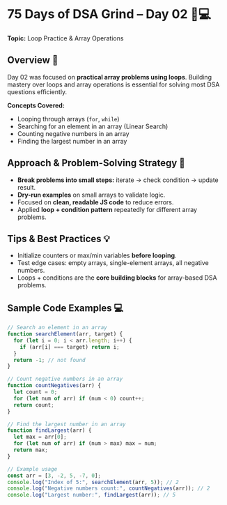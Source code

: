 # 75 Days of DSA Grind – Day 02 🚀💻  

**Topic:** Loop Practice & Array Operations  

## Overview 📝
Day 02 was focused on **practical array problems using loops**. Building mastery over loops and array operations is essential for solving most DSA questions efficiently.  

**Concepts Covered:**  
- Looping through arrays (`for`, `while`)  
- Searching for an element in an array (Linear Search)  
- Counting negative numbers in an array  
- Finding the largest number in an array  

## Approach & Problem-Solving Strategy 🧠
- **Break problems into small steps:** iterate → check condition → update result.  
- **Dry-run examples** on small arrays to validate logic.  
- Focused on **clean, readable JS code** to reduce errors.  
- Applied **loop + condition pattern** repeatedly for different array problems.  

## Tips & Best Practices 💡
- Initialize counters or max/min variables **before looping**.  
- Test edge cases: empty arrays, single-element arrays, all negative numbers.  
- Loops + conditions are the **core building blocks** for array-based DSA problems.  

## Sample Code Examples 💻
```javascript
// Search an element in an array
function searchElement(arr, target) {
  for (let i = 0; i < arr.length; i++) {
    if (arr[i] === target) return i;
  }
  return -1; // not found
}

// Count negative numbers in an array
function countNegatives(arr) {
  let count = 0;
  for (let num of arr) if (num < 0) count++;
  return count;
}

// Find the largest number in an array
function findLargest(arr) {
  let max = arr[0];
  for (let num of arr) if (num > max) max = num;
  return max;
}

// Example usage
const arr = [3, -2, 5, -7, 0];
console.log("Index of 5:", searchElement(arr, 5)); // 2
console.log("Negative numbers count:", countNegatives(arr)); // 2
console.log("Largest number:", findLargest(arr)); // 5
